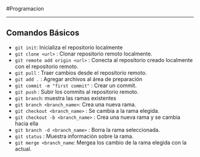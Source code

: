 #Programacion 

---
## Comandos Básicos

- ```git init```: Inicializa el repositorio localmente
- ```git clone <url>``` : Clonar repositorio remoto localmente.
- ```git remote add origin <url>``` : Conecta al repositorio creado localmente con el repositorio remoto.
- ```git pull``` : Traer cambios desde el repositorio remoto.
- ```git add .``` : Agregar archivos al área de preparación
- ```git commit -m "first commit"``` : Crear un commit.
- ```git push``` : Subir los commits al repositorio remoto.
- ```git branch```: muestra las ramas existentes
- ```git branch <branch_name>```: Crea una nueva rama.
- ```git checkout <branch_name>``` : Se cambia a la rama elegida.
- ```git checkout -b <branch_name>``` : Crea una nueva rama y se cambia hacia ella
- ```git branch -d <branch_name>``` : Borra la rama seleccionada.
- ```git status``` : Muestra información sobre la rama.
- ```git merge <branch_name```: Mergea los cambio de la rama elegida con la actual.